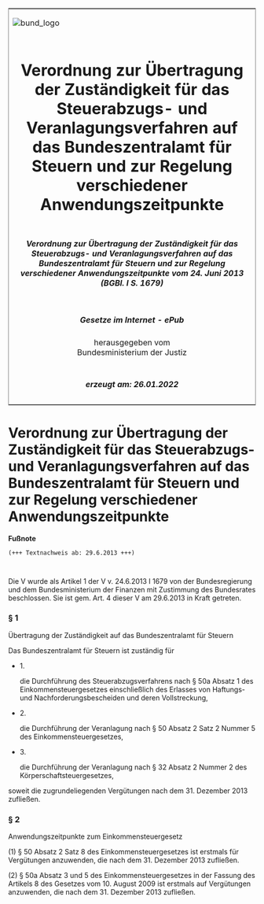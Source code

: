 <span id="DECKBLATT.html"></span>

<table border="0" frame="border" width="100%">

<tr valign="top">

<td align="left">

![bund\_logo](BfJ_2021_Web_de_de.gif)

</td>

<td align="right">

 

</td>

</tr>

<tr align="center" valign="middle">

<td colspan="2">

# Verordnung zur Übertragung der Zuständigkeit für das Steuerabzugs- und Veranlagungsverfahren auf das Bundeszentralamt für Steuern und zur Regelung verschiedener Anwendungszeitpunkte

</td>

</tr>

<tr align="center" valign="middle">

<td colspan="2">

##### Verordnung zur Übertragung der Zuständigkeit für das Steuerabzugs- und Veranlagungsverfahren auf das Bundeszentralamt für Steuern und zur Regelung verschiedener Anwendungszeitpunkte vom 24. Juni 2013 (BGBl. I S. 1679)

</td>

</tr>

<tr align="center" valign="middle">

<td colspan="2">

  
  

##### Gesetze im Internet - ePub  
  
herausgegeben vom  
Bundesministerium der Justiz

</td>

</tr>

<tr align="center" valign="bottom">

<td colspan="2">

  
  

##### erzeugt am: 26.01.2022

</td>

</tr>

</table>

<span id="BJNR167910013.html"></span>

# Verordnung zur Übertragung der Zuständigkeit für das Steuerabzugs- und Veranlagungsverfahren auf das Bundeszentralamt für Steuern und zur Regelung verschiedener Anwendungszeitpunkte

<div>

  
**Fußnote**

<div class="jnhtml">

<div>

<div class="jurAbsatz">

  

``` 
(+++ Textnachweis ab: 29.6.2013 +++)

 
```

Die V wurde als Artikel 1 der V v. 24.6.2013 I 1679 von der
Bundesregierung und dem Bundesministerium der Finanzen mit Zustimmung
des Bundesrates beschlossen. Sie ist gem. Art. 4 dieser V am 29.6.2013
in Kraft getreten.

</div>

</div>

</div>

</div>

<span id="BJNR167910013BJNE000100000.html"></span>

### § 1  
Übertragung der Zuständigkeit auf das Bundeszentralamt für Steuern

<div>

<div class="jnhtml">

<div>

<div class="jurAbsatz">

Das Bundeszentralamt für Steuern ist zuständig für

  - 1\.
    
    <div>
    
    die Durchführung des Steuerabzugsverfahrens nach § 50a Absatz 1 des
    Einkommensteuergesetzes einschließlich des Erlasses von Haftungs-
    und Nachforderungsbescheiden und deren Vollstreckung,
    
    </div>

  - 2\.
    
    <div>
    
    die Durchführung der Veranlagung nach § 50 Absatz 2 Satz 2 Nummer 5
    des Einkommensteuergesetzes,
    
    </div>

  - 3\.
    
    <div>
    
    die Durchführung der Veranlagung nach § 32 Absatz 2 Nummer 2 des
    Körperschaftsteuergesetzes,
    
    </div>

soweit die zugrundeliegenden Vergütungen nach dem 31. Dezember 2013
zufließen.

</div>

</div>

</div>

</div>

<span id="BJNR167910013BJNE000200000.html"></span>

### § 2  
Anwendungszeitpunkte zum Einkommensteuergesetz

<div>

<div class="jnhtml">

<div>

<div class="jurAbsatz">

(1) § 50 Absatz 2 Satz 8 des Einkommensteuergesetzes ist erstmals für
Vergütungen anzuwenden, die nach dem 31. Dezember 2013 zufließen.

</div>

<div class="jurAbsatz">

(2) § 50a Absatz 3 und 5 des Einkommensteuergesetzes in der Fassung des
Artikels 8 des Gesetzes vom 10. August 2009 ist erstmals auf Vergütungen
anzuwenden, die nach dem 31. Dezember 2013 zufließen.

</div>

</div>

</div>

</div>
